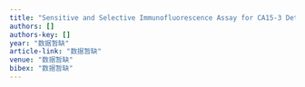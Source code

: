 ```yaml
---
title: "Sensitive and Selective Immunofluorescence Assay for CA15-3 Detection Using Fluorescein Derivative A10254"
authors: []
authors-key: []
year: "数据暂缺"
article-link: "数据暂缺"
venue: "数据暂缺"
bibex: "数据暂缺"
---
```

